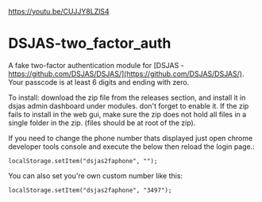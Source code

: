 https://youtu.be/CUJJY8LZlS4

# DSJAS-two_factor_auth
A fake two-factor authentication module for [DSJAS - https://github.com/DSJAS/DSJAS/](https://github.com/DSJAS/DSJAS/).
Your passcode is at least 6 digits and ending with zero.

To install:
download the zip file from the releases section, and install it in dsjas admin dashboard under modules. don't forget to enable it.
If the zip fails to install in the web gui, make sure the zip does not hold all files in a single folder in the zip. (files should be at root of the zip).

If you need to change the phone number thats displayed just open chrome developer tools console and execute the below then reload the login page.:
```
localStorage.setItem("dsjas2faphone", "");
```

You can also set you're own custom number like this:

```
localStorage.setItem("dsjas2faphone", "3497");
```




